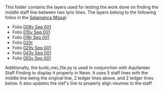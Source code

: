 This folder contains the layers used for testing the work done on finding the middle staff line between two lyric lines. The layers belong to the following folios in the [Salamanca Missal](https://pemdatabase.eu/gallery-item/8771):
- Folio [008v Seq 001](https://pemdatabase.eu/media/8771/download?attachment)
- Folio [015v Seq 001](https://pemdatabase.eu/media/8784/download?attachment)
- Folio [018r Seq 001](https://pemdatabase.eu/media/8789/download?attachment)
- Folio [020r](https://pemdatabase.eu/media/8793/download?attachment)
- Folio [029v Seq 001](https://pemdatabase.eu/media/8812/download?attachment)
- Folio [043v Seq 001](https://pemdatabase.eu/media/8837/download?attachment)
- Folio [055v Seq 001](https://pemdatabase.eu/media/8864/download?attachment)

Additionally, the build_mei_file.py is used in conjunction with Aquitanian Staff Finding to display it properly in Neon. It uses 5 staff lines with the middle line being the original line, 2 ledger lines above, and 2 ledger lines below. It also updates the clef's line to properly align neumes to the staff. 
